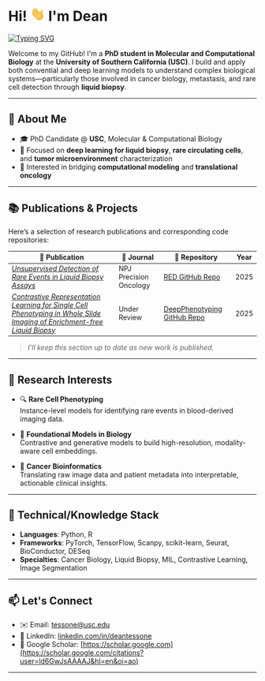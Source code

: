 <h1>
  Hi! <img src="./hand.webp?raw=true" width="30" alt="wave"/> I'm Dean
</h1>


<a href="https://git.io/typing-svg">
  <picture>
    <!-- Dark + MOBILE -->
    <source media="(prefers-color-scheme: dark) and (max-width: 600px)"
            srcset="https://readme-typing-svg.demolab.com?font=Roboto&weight=700&size=26&pause=1000&color=C9D1D9&width=500&wrap=true&height=70&lines=Building+AI+to+Find+Cancer+in+a+Drop+of+Blood+%F0%9F%A9%B8;PhD+Student+%40+USC+%7C+Computational+Biologist;Rare+Cells+%2B+Big+Data;Coffee.+Code.+Cure+Cancer.">
    <!-- Light + MOBILE -->
    <source media="(max-width: 600px)"
            srcset="https://readme-typing-svg.demolab.com?font=Roboto&weight=700&size=26&pause=1000&color=24292F&width=500&wrap=true&&height=70&lines=Building+AI+to+Find+Cancer+in+a+Drop+of+Blood+%F0%9F%A9%B8;PhD+Student+%40+USC+%7C+Computational+Biologist;Rare+Cells+%2B+Big+Data;Coffee.+Code.+Cure+Cancer.">
    <!-- Dark + DESKTOP -->
    <source media="(prefers-color-scheme: dark)"
            srcset="https://readme-typing-svg.demolab.com?font=Roboto&weight=700&size=32&pause=1000&color=C9D1D9&width=1100&height=55&lines=Building+AI+to+Find+Cancer+in+a+Drop+of+Blood+%F0%9F%A9%B8;PhD+Student+%40+USC+%7C+Computational+Biologist;Rare+Cells+%2B+Big+Data;Coffee.+Code.+Cure+Cancer.">
    <!-- Light + DESKTOP (fallback <img>) -->
    <img src="https://readme-typing-svg.demolab.com?font=Roboto&weight=700&size=32&pause=1000&color=24292F&width=1100&height=55&lines=Building+AI+to+Find+Cancer+in+a+Drop+of+Blood+%F0%9F%A9%B8;PhD+Student+%40+USC+%7C+Computational+Biologist;Rare+Cells+%2B+Big+Data;Coffee.+Code.+Cure+Cancer."
         alt="Typing SVG">
  </picture>
</a>



Welcome to my GitHub! I'm a **PhD student in Molecular and Computational Biology** at the **University of Southern California (USC)**. I build and apply both convential and deep learning models to understand complex biological systems—particularly those involved in cancer biology, metastasis, and rare cell detection through **liquid biopsy**.

---

## 🧬 About Me

- 🎓 PhD Candidate @ **USC**, Molecular & Computational Biology
- 🔬 Focused on **deep learning for liquid biopsy**, **rare circulating cells**, and **tumor microenvironment** characterization
- 🧠 Interested in bridging **computational modeling** and **translational oncology**

---

## 📚 Publications & Projects

Here’s a selection of research publications and corresponding code repositories:

| 📖 Publication | 📔 Journal | 🧪 Repository | Year |
|----------------|---------------|---------------|---------------|
| _[Unsupervised Detection of Rare Events in Liquid Biopsy Assays](https://www.nature.com/articles/s41698-025-01015-3#citeas)_ | NPJ Precision Oncology | [RED GitHub Repo](https://github.com/tessone-dean/rare-event-detection) | 2025
| _[Contrastive Representation Learning for Single Cell Phenotyping in Whole Slide Imaging of Enrichment-free Liquid Biopsy](https://www.biorxiv.org/content/10.1101/2025.05.21.655334v1.abstract)_ | Under Review | [DeepPhenotyping GitHub Repo](https://github.com/CSI-Cancer/deep_phenotyping) | 2025

> _I'll keep this section up to date as new work is published._

---

## 🧠 Research Interests

- 🔍 **Rare Cell Phenotyping**  
  Instance-level models for identifying rare events in blood-derived imaging data.

- 🧬 **Foundational Models in Biology**  
  Contrastive and generative models to build high-resolution, modality-aware cell embeddings.

- 🧪 **Cancer Bioinformatics**  
  Translating raw image data and patient metadata into interpretable, actionable clinical insights.

---

## 🧰 Technical/Knowledge Stack

- **Languages**: Python, R
- **Frameworks**: PyTorch, TensorFlow, Scanpy, scikit-learn, Seurat, BioConductor, DESeq  
- **Specialties**: Cancer Biology, Liquid Biopsy, MIL, Contrastive Learning, Image Segmentation

---

## 📫 Let's Connect

- ✉️ Email: tessone@usc.edu  
- 🔗 LinkedIn: [linkedin.com/in/deantessone](https://linkedin.com/in/deantessone)  
- 🧠 Google Scholar: [https://scholar.google.com](https://scholar.google.com/citations?user=ld6GwJsAAAAJ&hl=en&oi=ao)

---
